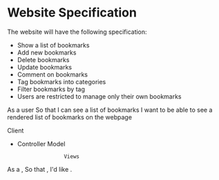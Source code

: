 # Website Specification

The website will have the following specification:

- Show a list of bookmarks
- Add new bookmarks
- Delete bookmarks
- Update bookmarks
- Comment on bookmarks
- Tag bookmarks into categories
- Filter bookmarks by tag
- Users are restricted to manage only their own bookmarks

As a user
So that I can see a list of bookmarks
I want to be able to see a rendered list of bookmarks on the webpage

Client

- Controller
               Model

                     Views

As a <Stakeholder>,
So that <Motivation>,
I'd like <Task>.
